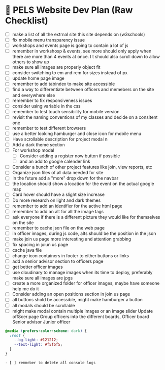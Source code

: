 # 🧠 PELS Website Dev Plan (Raw Checklist)

- [ ] make a list of all the extrnal site this site depends on (w3schools)
- [ ] fix mobile menu transparency issue  
- [ ] workshops and events page is going to contain a lot of js
- [ ] remember in workshosp & events, see more should only apply when there are more than 4 events at once. I t should also scroll down to allow others to show up
- [ ] make sure all images are properly object fit
- [ ] consider switching to em and rem for sizes instead of px
- [ ] update home page image
- [ ] remember to add tabindex to make site accessible  
- [ ] find a way to differentiate between officers and memebers on the site and everywhere else  
- [ ] remember to fix responsiveness issues  
- [ ] consider using variable in the css  
- [ ] remember to test touch sensibility for mobile version  
- [ ] revisit the naming conventions of my classes and decide on a consitent one  
- [ ] remember to test different browsers  
- [ ] use a better looking hamburger and close icon for mobile menu  
- [ ] Have scrollable description for project modal n  
- [ ] Add a dark theme section  
- [ ] For workshop modal  
  - [ ] Consider adding a register now button if possible  
  - [ ] and an add to google calender link  
- [ ] Consider a bunch of other project features like join, view reports, etc  
- [ ] Organize json files of all data needed for site  
- [ ] In the future add a "more" drop down for the navbar  
- [ ] the location should show a location for the event on the actual google map  
- [ ] Card hover should have a slight size increase  
- [ ] Do more research on light and dark themes 
- [ ] remember to add an identifier for the active html page  
- [ ] remember to add an alt for all the image tags  
- [ ] ask everyone if there is a different picture they would like for themselves on the site
- [ ] remember to cache json file on the web page  
- [ ] in officer images, during js code, alts should be the position in the json  
- [ ] make join us page more interesting and attention grabbing  
- [ ] fix spacing in joiun us page  
- [ ] cache java file  
- [ ] change icon containers in footer to either buttons or links  
- [ ] add a senior advisor section to officers page  
- [ ] get better officer images
- [ ] use cloudinary to manage images when its time to deploy, preferably make sure all images are jpgs
- [ ] create a more organized folder for officer images, maybe have someone help me do it
- [ ] Consider adding an open positions section in join us page
- [ ] all buttons shold be accessible, might make hamburger a button
- [ ] all modals should be scrollable
- [ ] might make modal contain multiple images or an image slider
Update off8cer page
     Group officers into the different boards,
     Officer board
     Senior advisor
     Junior officer

```css
@media (prefers-color-scheme: dark) {
  :root {
    --bg-light: #121212;
    --text-light: #f5f5f5;
  }
}

- [ ] remmeber to delete all console logs
